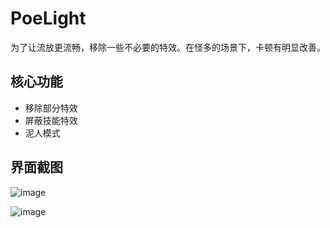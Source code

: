 # PoeLight
为了让流放更流畅，移除一些不必要的特效。在怪多的场景下，卡顿有明显改善。

## 核心功能
* 移除部分特效
* 屏蔽技能特效
* 泥人模式

## 界面截图
![image](https://github.com/dotsx/PoeLight/assets/89591768/c8f62c11-23c5-40b7-a34d-079797183287)


![image](https://github.com/dotsx/PoeLight/assets/89591768/6f6e8b5c-b749-4e31-ae7a-98ea7fe86a07)
